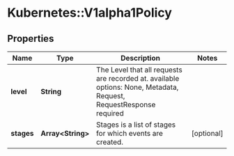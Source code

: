 # Kubernetes::V1alpha1Policy

## Properties
Name | Type | Description | Notes
------------ | ------------- | ------------- | -------------
**level** | **String** | The Level that all requests are recorded at. available options: None, Metadata, Request, RequestResponse required | 
**stages** | **Array&lt;String&gt;** | Stages is a list of stages for which events are created. | [optional] 


